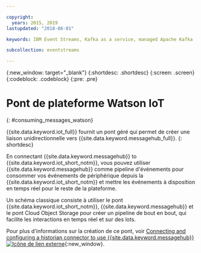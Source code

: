 ```yaml
---

copyright:
  years: 2015, 2019
lastupdated: "2018-06-01"

keywords: IBM Event Streams, Kafka as a service, managed Apache Kafka

subcollection: eventstreams

---
```


{:new_window: target="_blank"}
{:shortdesc: .shortdesc}
{:screen: .screen}
{:codeblock: .codeblock}
{:pre: .pre}


# Pont de plateforme Watson IoT
{: #consuming_messages_watson}

{{site.data.keyword.iot_full}} fournit un pont géré qui permet de créer une liaison unidirectionnelle vers {{site.data.keyword.messagehub_full}}.
{: shortdesc}

En connectant {{site.data.keyword.messagehub}} to {{site.data.keyword.iot_short_notm}}, vous pouvez utiliser {{site.data.keyword.messagehub}} comme pipeline d'événements pour consommer vos événements de périphérique depuis la {{site.data.keyword.iot_short_notm}} et mettre les événements à disposition en temps réel pour le reste de la plateforme. 

Un schéma classique consiste à utiliser le pont {{site.data.keyword.iot_short_notm}}, {{site.data.keyword.messagehub}} et le pont Cloud Object Storage pour créer un pipeline de bout en bout, qui facilite les interactions en temps réel et sur des lots.

Pour plus d'informations sur la création de ce pont, voir [Connecting and configuring a historian connector to use {{site.data.keyword.messagehub}}  ![Icône de lien externe](../../icons/launch-glyph.svg "Icône de lien externe")](https://www.ibm.com/support/knowledgecenter/SSQP8H/iot/platform/message_hub.html){:new_window}.






